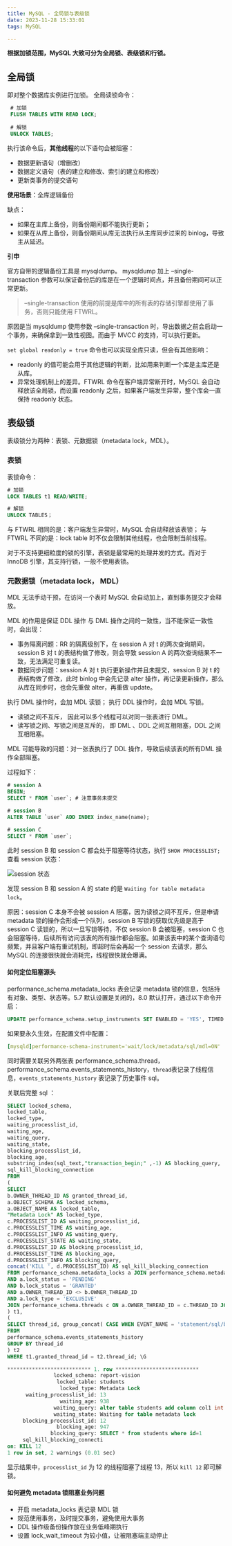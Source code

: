 ```yaml
---
title: MySQL - 全局锁与表级锁
date: 2023-11-28 15:33:01
tags: MySQL

---
```


**根据加锁范围，MySQL 大致可分为全局锁、表级锁和行锁。**

## 全局锁

即对整个数据库实例进行加锁。
全局读锁命令：

```sql
 # 加锁
 FLUSH TABLES WITH READ LOCK;
 
 # 解锁
 UNLOCK TABLES;
```
     
执行该命令后，**其他线程**的以下语句会被阻塞：

 - 数据更新语句（增删改）
 - 数据定义语句（表的建立和修改、索引的建立和修改）
 - 更新类事务的提交语句

**使用场景**：全库逻辑备份

缺点：

- 如果在主库上备份，则备份期间都不能执行更新；
- 如果在从库上备份，则备份期间从库无法执行从主库同步过来的 binlog，导致主从延迟。

**引申**

官方自带的逻辑备份工具是 mysqldump。
mysqldump 加上 –single-transaction  参数可以保证备份后的库是在一个逻辑时间点，并且备份期间可以正常更新。

> –single-transaction 使用的前提是库中的所有表的存储引擎都使用了事务，否则只能使用 FTWRL。

原因是当 mysqldump 使用参数 –single-transaction 时，导出数据之前会启动一个事务，来确保拿到一致性视图。而由于 MVCC 的支持，可以执行更新。

`set global readonly = true` 命令也可以实现全库只读，但会有其他影响：

- readonly 的值可能会用于其他逻辑的判断，比如用来判断一个库是主库还是从库。
- 异常处理机制上的差异。FTWRL 命令在客户端异常断开时，MySQL 会自动释放该全局锁，而设置 readonly 之后，如果客户端发生异常，整个库会一直保持 readonly 状态。

## 表级锁
表级锁分为两种：表锁、元数据锁（metadata lock，MDL）。

###  表锁
表锁命令：
```sql
# 加锁
LOCK TABLES t1 READ/WRITE;

# 解锁
UNLOCK TABLES；
```
与 FTWRL 相同的是：客户端发生异常时，MySQL 会自动释放该表锁；
与 FTWRL 不同的是：lock table 时不仅会限制其他线程，也会限制当前线程。

对于不支持更细粒度的锁的引擎，表锁是最常用的处理并发的方式。而对于 InnoDB 引擎，其支持行锁，一般不使用表锁。

### 元数据锁（metadata lock， MDL）
MDL  无法手动干预，在访问一个表时 MySQL 会自动加上，直到事务提交才会释放。

MDL 的作用是保证 DDL 操作 与 DML 操作之间的一致性，当不能保证一致性时，会出现：

- 事务隔离问题：RR 的隔离级别下，在 session A 对 t 的两次查询期间，session B 对 t 的表结构做了修改，则会导致 session A 的两次查询结果不一致，无法满足可重复读。
- 数据同步问题：session A 对 t 执行更新操作并且未提交，session B 对 t 的表结构做了修改，此时 binlog 中会先记录 alter 操作，再记录更新操作，那么从库在同步时，也会先重做 alter，再重做 update。

执行 DML 操作时，会加 MDL 读锁；
执行 DDL  操作时，会加 MDL 写锁。

- 读锁之间不互斥， 因此可以多个线程可以对同一张表进行 DML。
- 读写锁之间、写锁之间是互斥的， 即 DML 、DDL 之间互相阻塞，DDL 之间互相阻塞。

MDL 可能导致的问题：对一张表执行了 DDL 操作，导致后续该表的所有DML 操作全部阻塞。

过程如下：

```sql
# session A
BEGIN;
SELECT * FROM `user`; # 注意事务未提交

# session B
ALTER TABLE `user` ADD INDEX index_name(name);

# session C
SELECT * FROM `user`;

```

此时 session B 和 session C 都会处于阻塞等待状态，执行  `SHOW PROCESSLIST;` 查看 session 状态：

![session 状态](https://cdn.jsdelivr.net/gh/CheneyKwok/img-storage/blog/MySQL-%E5%85%A8%E5%B1%80%E9%94%81%E4%B8%8E%E8%A1%A8%E7%BA%A7%E9%94%81-1.png)

发现 session B 和 session A 的 state 的是 `Waiting for table metadata lock`。

原因：session C 本身不会被 session A 阻塞，因为读锁之间不互斥，但是申请 metadata 锁的操作会形成一个队列，session B 写锁的获取优先级是高于 session C 读锁的，所以一旦写锁等待，不仅 session B 会被阻塞，session C 也会阻塞等待，后续所有访问该表的所有操作都会阻塞。如果该表中的某个查询语句频繁，并且客户端有重试机制，即超时后会再起一个 session 去请求，那么 MySQL 的连接很快就会消耗完，线程很快就会爆满。

#### 如何定位阻塞源头

performance_schema.metadata_locks 表会记录 metadata 锁的信息，包括持有对象、类型、状态等。5.7 默认设置是关闭的，8.0 默认打开，通过以下命令开启：

```sql
UPDATE performance_schema.setup_instruments SET ENABLED = 'YES', TIMED = 'YES' WHERE NAME = 'wait/lock/metadata/sql/mdl';
```
如果要永久生效，在配置文件中配置：

```yaml
[mysqld]performance-schema-instrument='wait/lock/metadata/sql/mdl=ON'
```

同时需要关联另外两张表  performance_schema.thread，performance_schema.events_statements_history，`thread`表记录了线程信息，`events_statements_history` 表记录了历史事件 sql。

关联后完整 sql ：

```sql
SELECT locked_schema,
locked_table,
locked_type,
waiting_processlist_id,
waiting_age,
waiting_query,
waiting_state,
blocking_processlist_id,
blocking_age,
substring_index(sql_text,"transaction_begin;" ,-1) AS blocking_query,
sql_kill_blocking_connection
FROM 
( 
SELECT 
b.OWNER_THREAD_ID AS granted_thread_id,
a.OBJECT_SCHEMA AS locked_schema,
a.OBJECT_NAME AS locked_table,
"Metadata Lock" AS locked_type,
c.PROCESSLIST_ID AS waiting_processlist_id,
c.PROCESSLIST_TIME AS waiting_age,
c.PROCESSLIST_INFO AS waiting_query,
c.PROCESSLIST_STATE AS waiting_state,
d.PROCESSLIST_ID AS blocking_processlist_id,
d.PROCESSLIST_TIME AS blocking_age,
d.PROCESSLIST_INFO AS blocking_query,
concat('KILL ', d.PROCESSLIST_ID) AS sql_kill_blocking_connection
FROM performance_schema.metadata_locks a JOIN performance_schema.metadata_locks b ON a.OBJECT_SCHEMA = b.OBJECT_SCHEMA AND a.OBJECT_NAME = b.OBJECT_NAME
AND a.lock_status = 'PENDING'
AND b.lock_status = 'GRANTED'
AND a.OWNER_THREAD_ID <> b.OWNER_THREAD_ID
AND a.lock_type = 'EXCLUSIVE'
JOIN performance_schema.threads c ON a.OWNER_THREAD_ID = c.THREAD_ID JOIN performance_schema.threads d ON b.OWNER_THREAD_ID = d.THREAD_ID
) t1,
(
SELECT thread_id, group_concat( CASE WHEN EVENT_NAME = 'statement/sql/begin' THEN "transaction_begin" ELSE sql_text END ORDER BY event_id SEPARATOR ";" ) AS sql_text
FROM
performance_schema.events_statements_history
GROUP BY thread_id
) t2
WHERE t1.granted_thread_id = t2.thread_id; \G

*************************** 1. row ***************************
               locked_schema: report-vision
                locked_table: students
                 locked_type: Metadata Lock
      waiting_processlist_id: 13
                 waiting_age: 938
               waiting_query: alter table students add column col1 int
               waiting_state: Waiting for table metadata lock
     blocking_processlist_id: 12
                blocking_age: 947
              blocking_query: SELECT * from students where id=1
	 sql_kill_blocking_connecti
on: KILL 12
1 row in set, 2 warnings (0.01 sec)
```
显示结果中，`processlist_id` 为 12 的线程阻塞了线程 13，所以 `kill 12` 即可解锁。

#### 如何避免 metadata 锁阻塞业务问题

- 开启 metadata_locks 表记录 MDL 锁
- 规范使用事务，及时提交事务，避免使用大事务
- DDL 操作级备份操作放在业务低峰期执行
- 设置 lock_wait_timeout 为较小值，让被阻塞端主动停止
<!--stackedit_data:
eyJoaXN0b3J5IjpbLTEyNzYwNTc4MTIsLTk0NTIwOTgwOSwtND
k5ODMxOTA1LDE4ODIwNDgwMDYsMTYzNTM2NzcxMiwtMTI4NzE3
MjA2NywxNzMzNjE3NzgyXX0=
-->